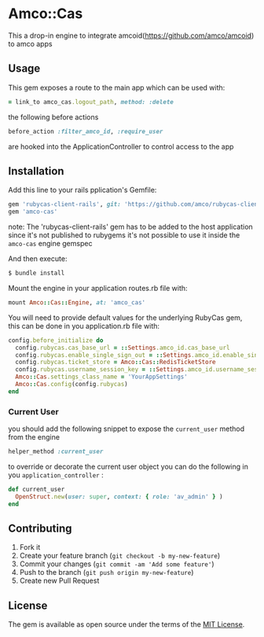 # Amco::Cas

This a drop-in engine to integrate amcoid(https://github.com/amco/amcoid) to amco apps

## Usage

This gem exposes a route to the main app which can be used with:

```ruby
= link_to amco_cas.logout_path, method: :delete
```

the following before actions

```ruby
before_action :filter_amco_id, :require_user
```

are hooked into the ApplicationController to control access to the app

## Installation

Add this line to your rails pplication's Gemfile:

```ruby
gem 'rubycas-client-rails', git: 'https://github.com/amco/rubycas-client-rails', branch: '0.1'
gem 'amco-cas'
```
note: The 'rubycas-client-rails' gem has to be added to the host application since it's not published to rubygems it's not possible to use it inside the `amco-cas` engine gemspec

And then execute:
```bash
$ bundle install
```

Mount the engine in your application routes.rb file with:

```ruby
mount Amco::Cas::Engine, at: 'amco_cas'
```

You will need to provide default values for the underlying RubyCas gem, this can be done in you application.rb file with:

```ruby
config.before_initialize do
  config.rubycas.cas_base_url = ::Settings.amco_id.cas_base_url
  config.rubycas.enable_single_sign_out = ::Settings.amco_id.enable_single_sign_out
  config.rubycas.ticket_store = Amco::Cas::RedisTicketStore
  config.rubycas.username_session_key = ::Settings.amco_id.username_session_key.to_sym
  Amco::Cas.settings_class_name = 'YourAppSettings'
  Amco::Cas.config(config.rubycas)
end
```
### Current User

you should add the following snippet to expose the `current_user` method from the engine

```ruby
helper_method :current_user
```

to override or decorate the current user object you can do the following in you `application_controller` :

```ruby
def current_user
  OpenStruct.new(user: super, context: { role: 'av_admin' } )
end
```

## Contributing

1. Fork it
2. Create your feature branch (`git checkout -b my-new-feature`)
3. Commit your changes (`git commit -am 'Add some feature'`)
4. Push to the branch (`git push origin my-new-feature`)
5. Create new Pull Request

## License
The gem is available as open source under the terms of the [MIT License](https://opensource.org/licenses/MIT).
